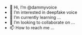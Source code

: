 - 👋 Hi, I’m @dammyvoice
- 👀 I’m interested in deepfake voice
- 🌱 I’m currently learning ...
- 💞️ I’m looking to collaborate on ...
- 📫 How to reach me ...

<!---
dammyvoice/dammyvoice is a ✨ special ✨ repository because its `README.md` (this file) appears on your GitHub profile.
You can click the Preview link to take a look at your changes.
--->
